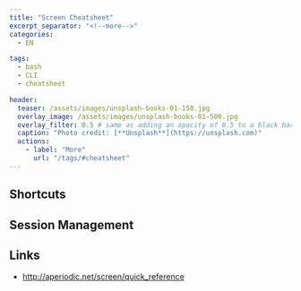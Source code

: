 ```yaml
---
title: "Screen Cheatsheet"
excerpt_separator: "<!--more-->"
categories:
  - EN

tags:
  - bash
  - CLI
  - cheatsheet

header:
  teaser: /assets/images/unsplash-books-01-150.jpg
  overlay_image: /assets/images/unsplash-books-01-500.jpg
  overlay_filter: 0.5 # same as adding an opacity of 0.5 to a black background
  caption: "Photo credit: [**Unsplash**](https://unsplash.com)"
  actions:
    - label: "More"
      url: "/tags/#cheatsheet"
---
```

<!--more-->
## Shortcuts

## Session Management

## Links
* http://aperiodic.net/screen/quick_reference